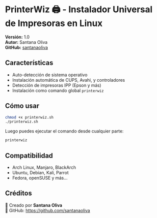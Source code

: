 # PrinterWiz 🖨️ - Instalador Universal de Impresoras en Linux

**Versión:** 1.0  
**Autor:** Santana Oliva  
**GitHub:** [santanaoliva](https://github.com/santanaoliva)

## Características

- Auto-detección de sistema operativo
- Instalación automática de CUPS, Avahi, y controladores
- Detección de impresoras IPP (Epson y más)
- Instalación como comando global `printerwiz`

## Cómo usar

```bash
chmod +x printerwiz.sh
./printerwiz.sh
```

Luego puedes ejecutar el comando desde cualquier parte:

```bash
printerwiz
```

## Compatibilidad

- Arch Linux, Manjaro, BlackArch
- Ubuntu, Debian, Kali, Parrot
- Fedora, openSUSE y más...

## Créditos

🎨 Creado por **Santana Oliva**  
🔗 GitHub: https://github.com/santanaoliva
